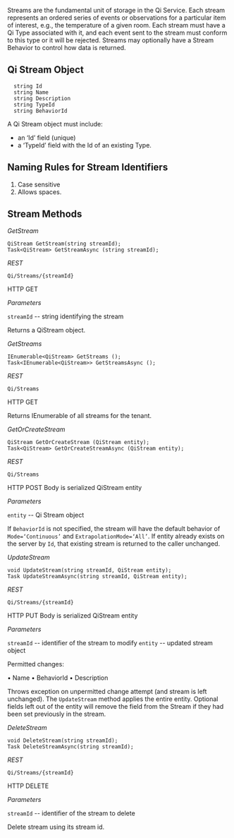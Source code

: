 Streams are the fundamental unit of storage in the Qi Service.  Each stream represents an ordered series of events or observations for a particular item of interest, e.g., the temperature of a given room.  Each stream must have a Qi Type associated with it, and each event sent to the stream must conform to this type or it will be rejected.  Streams may optionally have a Stream Behavior to control how data is returned.

## Qi Stream Object

```
  string Id
  string Name
  string Description
  string TypeId
  string BehaviorId
```

A Qi Stream object must include:
- an ‘Id’ field (unique)
- a ‘TypeId’ field with the Id of an existing Type.

## Naming Rules for Stream Identifiers
1.	Case sensitive
2.	Allows spaces.

## Stream Methods
*GetStream*
```
QiStream GetStream(string streamId);
Task<QiStream> GetStreamAsync (string streamId);
```

*REST*
```
Qi/Streams/{streamId}
```

HTTP GET

*Parameters*

`streamId` -- string identifying the stream

Returns a QiStream object.

*GetStreams*
```
IEnumerable<QiStream> GetStreams ();
Task<IEnumerable<QiStream>> GetStreamsAsync ();
```

*REST*
```
Qi/Streams
```

HTTP GET

Returns IEnumerable of all streams for the tenant. 

*GetOrCreateStream*
```
QiStream GetOrCreateStream (QiStream entity);
Task<QiStream> GetOrCreateStreamAsync (QiStream entity);
```

*REST*
```
Qi/Streams
```

HTTP POST
Body is serialized QiStream entity

*Parameters*

`entity` -- Qi Stream object
  
If `BehaviorId` is not specified, the stream will have the default behavior of `Mode=‘Continuous’` and `ExtrapolationMode=‘All’`. If entity already exists on the server by `Id`, that existing stream is returned to the caller unchanged.

*UpdateStream*
```
void UpdateStream(string streamId, QiStream entity);
Task UpdateStreamAsync(string streamId, QiStream entity);
```

*REST*
```
Qi/Streams/{streamId}
```

HTTP PUT
Body is serialized QiStream entity

*Parameters*

`streamId` -- identifier of the stream to modify
`entity` -- updated stream object

Permitted changes:

•	Name
•	BehaviorId
•	Description

Throws exception on unpermitted change attempt (and stream is left unchanged).
The `UpdateStream` method applies the entire entity. Optional fields left out of the entity will remove the field from the Stream if they had been set previously in the stream. 

*DeleteStream*
```
void DeleteStream(string streamId);
Task DeleteStreamAsync(string streamId);
```

*REST*
```
Qi/Streams/{streamId}
```

HTTP DELETE

*Parameters*

`streamId` -- identifier of the stream to delete

Delete stream using its stream id.


